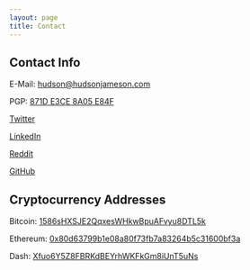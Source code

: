 ```yaml
---
layout: page
title: Contact
---
```


## Contact Info

E-Mail: [hudson@hudsonjameson.com](mailto:hudson@hudsonjameson.com)

PGP: [871D E3CE 8A05 E84F](http://www.keybase.io/souptacular)

[Twitter](https://twitter.com/hudsonjameson)

[LinkedIn](https://www.linkedin.com/in/hudsonjameson)

[Reddit](https://www.reddit.com/user/Souptacular/)

[GitHub](https://github.com/Souptacular)

## Cryptocurrency Addresses

Bitcoin: [1586sHXSJE2QqxesWHkwBpuAFvyu8DTL5k](https://blockchain.info/address/1586sHXSJE2QqxesWHkwBpuAFvyu8DTL5k)

Ethereum: [0x80d63799b1e08a80f73fb7a83264b5c31600bf3a](https://etherscan.io/address/0x80d63799b1e08a80f73fb7a83264b5c31600bf3a)

Dash: [Xfuo6Y5Z8FBRKdBEYrhWKFkGm8iUnT5uNs](https://explorer.dash.org/address/Xfuo6Y5Z8FBRKdBEYrhWKFkGm8iUnT5uNs)
